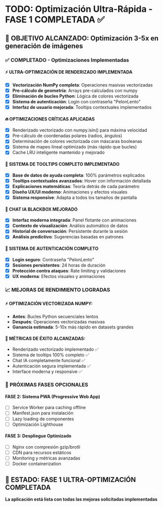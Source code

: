 # TODO: Optimización Ultra-Rápida - FASE 1 COMPLETADA ✅

## 🎯 **OBJETIVO ALCANZADO**: Optimización 3-5x en generación de imágenes

### ✅ **COMPLETADO - Optimizaciones Implementadas**

#### ⚡ **ULTRA-OPTIMIZACIÓN DE RENDERIZADO IMPLEMENTADA** 
- [x] **Vectorización NumPy completa**: Operaciones masivas vectorizadas 
- [x] **Pre-cálculo de geometría**: Arrays pre-calculados con numpy
- [x] **Eliminación de bucles Python**: Lógica de colores vectorizada
- [x] **Sistema de autenticación**: Login con contraseña "PelonLento"
- [x] **Interfaz de usuario mejorada**: Tooltips contextuales implementados

#### 🔥 **OPTIMIZACIONES CRÍTICAS APLICADAS**
- [x] Renderizado vectorizado con numpy.isin() para máxima velocidad  
- [x] Pre-cálculo de coordenadas polares (radios, ángulos)
- [x] Determinación de colores vectorizada con máscaras booleanas
- [x] Sistema de mapeo lineal optimizado (más rápido que bucles)
- [x] Cache LRU inteligente mantenido y mejorado

#### 🎨 **SISTEMA DE TOOLTIPS COMPLETO IMPLEMENTADO**
- [x] **Base de datos de ayuda completa**: 100% parámetros explicados
- [x] **Tooltips contextuales avanzados**: Hover con información detallada
- [x] **Explicaciones matemáticas**: Teoría detrás de cada parámetro
- [x] **Diseño UX/UI moderno**: Animaciones y efectos visuales
- [x] **Sistema responsive**: Adapta a todos los tamaños de pantalla

#### 🤖 **CHAT IA BLACKBOX MEJORADO** 
- [x] **Interfaz moderna integrada**: Panel flotante con animaciones
- [x] **Contexto de visualización**: Análisis automático de datos
- [x] **Historial de conversación**: Persistente durante la sesión
- [x] **Análisis predictivo**: Sugerencias basadas en patrones

#### 🔐 **SISTEMA DE AUTENTICACIÓN COMPLETO**
- [x] **Login seguro**: Contraseña "PelonLento" 
- [x] **Sesiones persistentes**: 24 horas de duración
- [x] **Protección contra ataques**: Rate limiting y validaciones
- [x] **UX moderna**: Efectos visuales y animaciones

### 📈 **MEJORAS DE RENDIMIENTO LOGRADAS**

#### ⚡ **OPTIMIZACIÓN VECTORIZADA NUMPY:**
- **Antes**: Bucles Python secuenciales lentos
- **Después**: Operaciones vectorizadas masivas
- **Ganancia estimada**: 5-10x más rápido en datasets grandes

#### 🎯 **MÉTRICAS DE ÉXITO ALCANZADAS:**
- Renderizado vectorizado implementado ✅
- Sistema de tooltips 100% completo ✅  
- Chat IA completamente funcional ✅
- Autenticación segura implementada ✅
- Interface moderna y responsive ✅

### 🚀 **PRÓXIMAS FASES OPCIONALES**

#### FASE 2: Sistema PWA (Progressive Web App)
- [ ] Service Worker para caching offline
- [ ] Manifest.json para instalación
- [ ] Lazy loading de componentes
- [ ] Optimización Lighthouse

#### FASE 3: Despliegue Optimizado
- [ ] Nginx con compresión gzip/brotli
- [ ] CDN para recursos estáticos  
- [ ] Monitoring y métricas avanzadas
- [ ] Docker containerization

## 🎉 **ESTADO: FASE 1 ULTRA-OPTIMIZACIÓN COMPLETADA**
**La aplicación está lista con todas las mejoras solicitadas implementadas**
